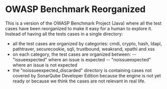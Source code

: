 # OWASP Benchmark Reorganized
This is a version of the OWASP Benchmark Project (Java) where all the test cases have been reorganized to make it easy for a human to explore it. Instead of having all the tests cases in a single directory:
- all the test cases are organized by categories: cmdi, crypto, hash, ldapi, pathtraver, securecookie, sqli, trustbound, weakrand, xpathi and xss
- on each category, the test cases are organized between:
-- "issueexpected" where an issue is expected
-- "noissueexpected" where an issue is not expected
- the "noissueexpected_discarded" directory is containing cases not covered by SonarQube Developer Edition because the engine is not yet ready or because we think the cases are not relevant in real life.
